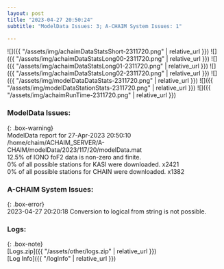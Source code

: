 ```yaml
---
layout: post
title: "2023-04-27 20:50:24"
subtitle: "ModelData Issues: 3; A-CHAIM System Issues: 1"

---
```


![]({{ "/assets/img/achaimDataStatsShort-2311720.png" | relative_url }})
![]({{ "/assets/img/achaimDataStatsLong00-2311720.png" | relative_url }})
![]({{ "/assets/img/achaimDataStatsLong01-2311720.png" | relative_url }})
![]({{ "/assets/img/achaimDataStatsLong02-2311720.png" | relative_url }})
![]({{ "/assets/img/modelDataDataStats-2311720.png" | relative_url }})
![]({{ "/assets/img/modelDataStationStats-2311720.png" | relative_url }})
![]({{ "/assets/img/achaimRunTime-2311720.png" | relative_url }})


### ModelData Issues:  
  
{: .box-warning}  
 ModelData report for 27-Apr-2023 20:50:10   
 /home/chaim/ACHAIM_SERVER/A-CHAIM/modelData/2023/117/20/modelData.mat   
 12.5% of IONO foF2 data is non-zero and finite.   
 0% of all possible stations for KASI were downloaded. x2421   
 0% of all possible stations for CHAIN were downloaded. x1382   
  
### A-CHAIM System Issues:  
  
{: .box-error}  
2023-04-27 20:20:18 Conversion to logical from string is not possible.  

### Logs:  
  
{: .box-note}  
[Logs.zip]({{ "/assets/other/logs.zip" | relative_url }})  
[Log Info]({{ "/logInfo" | relative_url }})  
